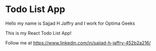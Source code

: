# Todo List App

Hello my name is Sajjad H Jaffry and I work for Optima Geeks

This is my React Todo List App!

Follow me at https://www.linkedin.com/in/sajjad-h-jaffry-452b2a216/